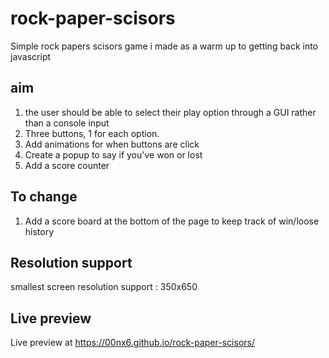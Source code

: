 # rock-paper-scisors

Simple rock papers scisors game i made as a warm up to getting back into javascript


## aim

1. the user should be able to select their play option through a GUI rather than a console input
2. Three buttons, 1 for each option.
3. Add animations for when buttons are click
4. Create a popup to say if you've won or lost
5. Add a score counter


## To  change
1. Add a score board at the bottom of the page to keep track of win/loose history

## Resolution support
smallest screen resolution support : 350x650


## Live preview
Live preview at 
https://00nx6.github.io/rock-paper-scisors/
